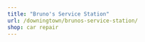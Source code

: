 ```yaml
---
title: "Bruno's Service Station"
url: /downingtown/brunos-service-station/
shop: car repair
---
```

